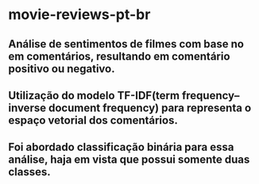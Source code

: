# movie-reviews-pt-br

## Análise de sentimentos de filmes com base no em comentários, resultando em comentário positivo ou negativo.

## Utilização do modelo TF-IDF(term frequency–inverse document frequency) para representa o espaço vetorial dos comentários.

## Foi abordado classificação binária para essa análise, haja em vista que possui somente duas classes.
